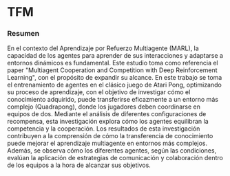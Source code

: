 # TFM

### Resumen
En el contexto del Aprendizaje por Refuerzo Multiagente (MARL), la capacidad de los
agentes para aprender de sus interacciones y adaptarse a entornos dinámicos es fundamental.
Este estudio toma como referencia el paper "Multiagent Cooperation and Competition with
Deep Reinforcement Learning", con el propósito de expandir su alcance.
En este trabajo se toma el entrenamiento de agentes en el clásico juego de Atari Pong,
optimizando su proceso de aprendizaje, con el objetivo de investigar cómo el conocimiento
adquirido, puede transferirse eficazmente a un entorno más complejo (Quadrapong), donde los
jugadores deben coordinarse en equipos de dos. Mediante el análisis de diferentes configuraciones
de recompensa, esta investigación explora cómo los agentes equilibran la competencia y la
cooperación.
Los resultados de esta investigación contribuyen a la comprensión de cómo la transferencia
de conocimiento puede mejorar el aprendizaje multiagente en entornos más complejos. Además,
se observa cómo los diferentes agentes, según las condiciones, evalúan la aplicación de estrategias
de comunicación y colaboración dentro de los equipos a la hora de alcanzar sus objetivos.
